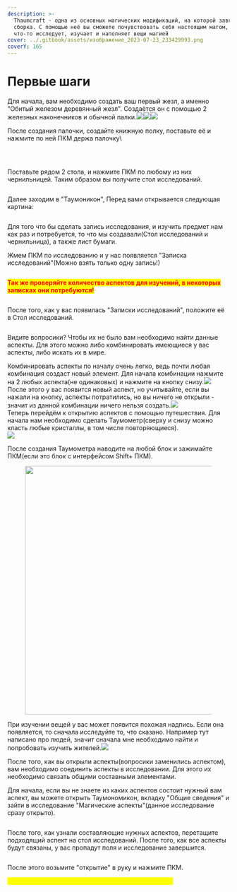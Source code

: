 ```yaml
---
description: >-
  Thaumcraft - одна из основных магических модификаций, на которой завязана
  сборка. С помощью неё вы сможете почувствовать себя настоящим магом, который
  что-то исследует, изучает и наполняет вещи магией
cover: ../.gitbook/assets/изображение_2023-07-23_233429993.png
coverY: 165
---
```


# Первые шаги

Для начала, вам необходимо создать ваш первый жезл, а именно "Обитый железом деревянный жезл". Создаётся он с помощью 2 железных наконечников и обычной палки.![](<../.gitbook/assets/image (5) (1).png>)![](<../.gitbook/assets/image (3) (1) (1).png>)![](<../.gitbook/assets/image (4).png>)

После создания палочки, создайте книжную полку, поставьте её и нажмите по ней ПКМ держа палочку\


<figure><img src="../.gitbook/assets/image (2) (1) (1).png" alt=""><figcaption><p><br></p></figcaption></figure>

Поставьте рядом 2 стола, и нажмите ПКМ по любому из них чернильницей. Таким образом вы получите стол исследований.

<figure><img src="../.gitbook/assets/image (17).png" alt=""><figcaption></figcaption></figure>

Далее заходим в "Таумоникон", Перед вами открывается следующая картина:

<figure><img src="../.gitbook/assets/image (20) (1) (1).png" alt=""><figcaption></figcaption></figure>



Для того что бы сделать запись исследования, и изучить предмет нам как раз и потребуется, то что мы создавали(Стол исследований и чернильница), а также лист бумаги.

Жмем ПКМ по исследованию и у нас появляется "Записка исследований"(Можно взять только одну запись!)

<figure><img src="../.gitbook/assets/image (21) (1) (1) (1).png" alt=""><figcaption></figcaption></figure>

<mark style="color:red;">**Так же проверяйте количество аспектов для изучений,  в некоторых записках они потребуются!**</mark>

<figure><img src="../.gitbook/assets/image (14) (1) (1) (1).png" alt=""><figcaption></figcaption></figure>

После того, как у вас появилась "Записки исследований", положите её в Стол исследований.

<figure><img src="../.gitbook/assets/image (16) (1).png" alt=""><figcaption></figcaption></figure>

Видите вопросики? Чтобы их не было вам необходимо найти данные аспекты. Для этого можно либо комбинировать имеющиеся у вас аспекты, либо искать их в мире.

Комбинировать аспекты по началу очень легко, ведь почти любая комбинация создаст новый элемент. Для начала комбинации нажмите на 2 любых аспекта(не одинаковых) и нажмите на кнопку снизу.![](<../.gitbook/assets/image (16) (2).png>)\
После этого у вас появится новый аспект, но учитывайте, если вы нажали на кнопку, аспекты потратились, но вы ничего не открыли - значит из данной комбинации ничего нельзя создать.![](<../.gitbook/assets/image (23).png>)\
Теперь перейдём к открытию аспектов с помощью путешествия. Для начала нам необходимо сделать Таумометр(сверху и снизу можно класть любые кристаллы, в том числе повторяющиеся).\
![](<../.gitbook/assets/image (11).png>)

После создания Таумометра наводите на любой блок и зажимайте ПКМ(если это блок с интерфейсом Shift+ ПКМ).

<figure><img src="../.gitbook/assets/image (24) (1) (1).png" alt="" width="563"><figcaption></figcaption></figure>

При изучении вещей у вас может появится похожая надпись. Если она появляется, то сначала исследуйте то, что сказано. Например тут написано про людей, значит сначала мне необходимо найти и попробовать изучить жителей.![](<../.gitbook/assets/image (8) (1).png>)

После того, как вы открыли аспекты(вопросики заменились аспектом), вам необходимо соединить аспекты в исследовании. Для этого их необходимо связать общими составными элементами.

Для начала, если вы не знаете из каких аспектов состоит нужный вам аспект, вы можете открыть Таумономикон, вкладку "Общие сведения" и зайти в исследование "Магические аспекты"(данное исследование сразу открыто).

<figure><img src="../.gitbook/assets/image (1).png" alt=""><figcaption></figcaption></figure>

После того, как узнали составляющие нужных аспектов, перетащите подходящий аспект на стол исследований. После того, как все аспекты будут связаны, у вас пропадут поля и исследование завершится.

<figure><img src="../.gitbook/assets/image (9).png" alt=""><figcaption></figcaption></figure>

После этого возьмите "открытие" в руку и нажмите ПКМ.

&#x20;                                        <mark style="color:yellow;">**Поздравляю! Вы выучили основную механику мода!**</mark>
